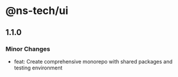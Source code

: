 # @ns-tech/ui

## 1.1.0

### Minor Changes

- feat: Create comprehensive monorepo with shared packages and testing environment
